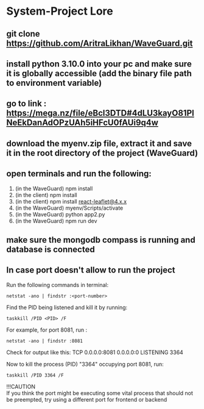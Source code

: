 # System-Project Lore

## git clone https://github.com/AritraLikhan/WaveGuard.git

## install python 3.10.0 into your pc and make sure it is globally accessible (add the binary file path to environment variable)

## go to link : https://mega.nz/file/eBcl3DTD#4dLU3kayO81PINeEkDanAdOPzUAh5iHFcU0fAUi9q4w 

## download the myenv.zip file, extract it and save it in the root directory of the project (WaveGuard)

## open terminals and run the following:

1. (in the WaveGuard) npm install
2. (in the client) npm install
3. (in the client) npm install react-leaflet@4.x.x
4. (in the WaveGuard) myenv/Scripts/activate
5. (in the WaveGuard) python app2.py
6. (in the WaveGuard) npm run dev

## make sure the mongodb compass is running and database is connected      

## In case port doesn't allow to run the project     
Run the following commands in terminal:    
```
netstat -ano | findstr :<port-number>
```
Find the PID being listened and kill it by running:
```
taskkill /PID <PID> /F
```
For example, for port 8081, run :
```
netstat -ano | findstr :8081
```
Check for output like this:
  TCP    0.0.0.0:8081           0.0.0.0:0              LISTENING       3364

Now to kill the process (PID) "3364" occupying port 8081, run:
```
taskkill /PID 3364 /F
```
!!!CAUTION     
If you think the port might be executing some vital process that should not be preempted, try using a different port for frontend or backend

  
